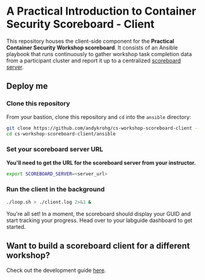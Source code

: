 # A Practical Introduction to Container Security Scoreboard - Client
This repository houses the client-side component for the **Practical Container Security Workshop scoreboard**. It consists of an Ansible playbook that runs continuously to gather workshop task completion data from a participant cluster and report it up to a centralized [scoreboard server](https://github.com/andykrohg/cs-workshop-scoreboard-server/tree/practical-container-security).

## Deploy me
### Clone this repository
From your bastion, clone this repository and `cd` into the `ansible` directory:
```bash
git clone https://github.com/andykrohg/cs-workshop-scoreboard-client --branch practical-container-security
cd cs-workshop-scoreboard-client/ansible
```

### Set your scoreboard server URL
**You'll need to get the URL for the scoreboard server from your instructor.**
```bash
export SCOREBOARD_SERVER=<server_url>
```
### Run the client in the background
```bash
./loop.sh > ./client.log 2>&1 &
```

You're all set! In a moment, the scoreboard should display your GUID and start tracking your progress. Head over to your labguide dashboard to get started.

## Want to build a scoreboard client for a different workshop?
Check out the development guide [here](DEVELOPMENT.md).